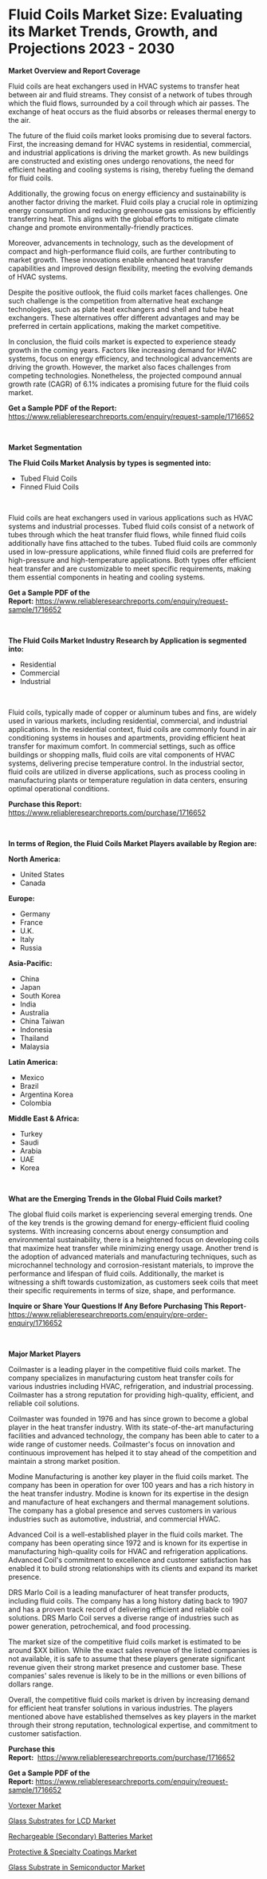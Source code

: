 <p><h1>Fluid Coils Market Size: Evaluating its Market Trends, Growth, and Projections 2023 - 2030</h1></p><p><strong>Market Overview and Report Coverage</strong></p>
<p><p>Fluid coils are heat exchangers used in HVAC systems to transfer heat between air and fluid streams. They consist of a network of tubes through which the fluid flows, surrounded by a coil through which air passes. The exchange of heat occurs as the fluid absorbs or releases thermal energy to the air.</p><p>The future of the fluid coils market looks promising due to several factors. First, the increasing demand for HVAC systems in residential, commercial, and industrial applications is driving the market growth. As new buildings are constructed and existing ones undergo renovations, the need for efficient heating and cooling systems is rising, thereby fueling the demand for fluid coils.</p><p>Additionally, the growing focus on energy efficiency and sustainability is another factor driving the market. Fluid coils play a crucial role in optimizing energy consumption and reducing greenhouse gas emissions by efficiently transferring heat. This aligns with the global efforts to mitigate climate change and promote environmentally-friendly practices.</p><p>Moreover, advancements in technology, such as the development of compact and high-performance fluid coils, are further contributing to market growth. These innovations enable enhanced heat transfer capabilities and improved design flexibility, meeting the evolving demands of HVAC systems.</p><p>Despite the positive outlook, the fluid coils market faces challenges. One such challenge is the competition from alternative heat exchange technologies, such as plate heat exchangers and shell and tube heat exchangers. These alternatives offer different advantages and may be preferred in certain applications, making the market competitive.</p><p>In conclusion, the fluid coils market is expected to experience steady growth in the coming years. Factors like increasing demand for HVAC systems, focus on energy efficiency, and technological advancements are driving the growth. However, the market also faces challenges from competing technologies. Nonetheless, the projected compound annual growth rate (CAGR) of 6.1% indicates a promising future for the fluid coils market.</p></p>
<p><strong>Get a Sample PDF of the Report:</strong> <a href="https://www.reliableresearchreports.com/enquiry/request-sample/1716652">https://www.reliableresearchreports.com/enquiry/request-sample/1716652</a></p>
<p>&nbsp;</p>
<p><strong>Market Segmentation</strong></p>
<p><strong>The Fluid Coils Market Analysis by types is segmented into:</strong></p>
<p><ul><li>Tubed Fluid Coils</li><li>Finned Fluid Coils</li></ul></p>
<p>&nbsp;</p>
<p><p>Fluid coils are heat exchangers used in various applications such as HVAC systems and industrial processes. Tubed fluid coils consist of a network of tubes through which the heat transfer fluid flows, while finned fluid coils additionally have fins attached to the tubes. Tubed fluid coils are commonly used in low-pressure applications, while finned fluid coils are preferred for high-pressure and high-temperature applications. Both types offer efficient heat transfer and are customizable to meet specific requirements, making them essential components in heating and cooling systems.</p></p>
<p><strong>Get a Sample PDF of the Report:</strong>&nbsp;<a href="https://www.reliableresearchreports.com/enquiry/request-sample/1716652">https://www.reliableresearchreports.com/enquiry/request-sample/1716652</a></p>
<p>&nbsp;</p>
<p><strong>The Fluid Coils Market Industry Research by Application is segmented into:</strong></p>
<p><ul><li>Residential</li><li>Commercial</li><li>Industrial</li></ul></p>
<p>&nbsp;</p>
<p><p>Fluid coils, typically made of copper or aluminum tubes and fins, are widely used in various markets, including residential, commercial, and industrial applications. In the residential context, fluid coils are commonly found in air conditioning systems in houses and apartments, providing efficient heat transfer for maximum comfort. In commercial settings, such as office buildings or shopping malls, fluid coils are vital components of HVAC systems, delivering precise temperature control. In the industrial sector, fluid coils are utilized in diverse applications, such as process cooling in manufacturing plants or temperature regulation in data centers, ensuring optimal operational conditions.</p></p>
<p><strong>Purchase this Report:</strong>&nbsp; <a href="https://www.reliableresearchreports.com/purchase/1716652">https://www.reliableresearchreports.com/purchase/1716652</a></p>
<p>&nbsp;</p>
<p><strong>In terms of Region, the Fluid Coils Market Players available by Region are:</strong></p>
<p>
    <p> <strong> North America: </strong>
        <ul>
            <li>United States</li>
            <li>Canada</li>
        </ul>
        </p> 
    <p> <strong> Europe: </strong>
        <ul>
            <li>Germany</li>
            <li>France</li>
            <li>U.K.</li>
            <li>Italy</li>
            <li>Russia</li>
        </ul>
        </p> 
    <p> <strong> Asia-Pacific: </strong>
        <ul>
            <li>China</li>
            <li>Japan</li>
            <li>South Korea</li>
            <li>India</li>
            <li>Australia</li>
            <li>China Taiwan</li>
            <li>Indonesia</li>
            <li>Thailand</li>
            <li>Malaysia</li>
        </ul>
        </p> 
    <p> <strong> Latin America: </strong>
        <ul>
            <li>Mexico</li>
            <li>Brazil</li>
            <li>Argentina Korea</li>
            <li>Colombia</li>
        </ul>
        </p> 
    <p> <strong> Middle East & Africa: </strong>
        <ul>
            <li>Turkey</li>
            <li>Saudi</li>
            <li>Arabia</li>
            <li>UAE</li>
            <li>Korea</li>
        </ul>
    </p>
    </p>
<p>&nbsp;</p>
<p><strong>What are the Emerging Trends in the Global Fluid Coils market?</strong></p>
<p><p>The global fluid coils market is experiencing several emerging trends. One of the key trends is the growing demand for energy-efficient fluid cooling systems. With increasing concerns about energy consumption and environmental sustainability, there is a heightened focus on developing coils that maximize heat transfer while minimizing energy usage. Another trend is the adoption of advanced materials and manufacturing techniques, such as microchannel technology and corrosion-resistant materials, to improve the performance and lifespan of fluid coils. Additionally, the market is witnessing a shift towards customization, as customers seek coils that meet their specific requirements in terms of size, shape, and performance.</p></p>
<p><strong>Inquire or Share Your Questions If Any Before Purchasing This Report</strong>- <a href="https://www.reliableresearchreports.com/enquiry/pre-order-enquiry/1716652">https://www.reliableresearchreports.com/enquiry/pre-order-enquiry/1716652</a></p>
<p>&nbsp;</p>
<p><strong>Major Market Players</strong></p>
<p><p>Coilmaster is a leading player in the competitive fluid coils market. The company specializes in manufacturing custom heat transfer coils for various industries including HVAC, refrigeration, and industrial processing. Coilmaster has a strong reputation for providing high-quality, efficient, and reliable coil solutions.</p><p>Coilmaster was founded in 1976 and has since grown to become a global player in the heat transfer industry. With its state-of-the-art manufacturing facilities and advanced technology, the company has been able to cater to a wide range of customer needs. Coilmaster's focus on innovation and continuous improvement has helped it to stay ahead of the competition and maintain a strong market position.</p><p>Modine Manufacturing is another key player in the fluid coils market. The company has been in operation for over 100 years and has a rich history in the heat transfer industry. Modine is known for its expertise in the design and manufacture of heat exchangers and thermal management solutions. The company has a global presence and serves customers in various industries such as automotive, industrial, and commercial HVAC.</p><p>Advanced Coil is a well-established player in the fluid coils market. The company has been operating since 1972 and is known for its expertise in manufacturing high-quality coils for HVAC and refrigeration applications. Advanced Coil's commitment to excellence and customer satisfaction has enabled it to build strong relationships with its clients and expand its market presence.</p><p>DRS Marlo Coil is a leading manufacturer of heat transfer products, including fluid coils. The company has a long history dating back to 1907 and has a proven track record of delivering efficient and reliable coil solutions. DRS Marlo Coil serves a diverse range of industries such as power generation, petrochemical, and food processing.</p><p>The market size of the competitive fluid coils market is estimated to be around $XX billion. While the exact sales revenue of the listed companies is not available, it is safe to assume that these players generate significant revenue given their strong market presence and customer base. These companies' sales revenue is likely to be in the millions or even billions of dollars range.</p><p>Overall, the competitive fluid coils market is driven by increasing demand for efficient heat transfer solutions in various industries. The players mentioned above have established themselves as key players in the market through their strong reputation, technological expertise, and commitment to customer satisfaction.</p></p>
<p><strong>Purchase this Report:</strong>&nbsp;&nbsp;<a href="https://www.reliableresearchreports.com/purchase/1716652">https://www.reliableresearchreports.com/purchase/1716652</a></p>
<p></p>
<p><strong>Get a Sample PDF of the Report:</strong>&nbsp;<a href="https://www.reliableresearchreports.com/enquiry/request-sample/1716652">https://www.reliableresearchreports.com/enquiry/request-sample/1716652</a></p>
<p><p><a href="https://www.linkedin.com/pulse/vortexer-market-challenges-opportunities-growth-drivers/">Vortexer Market</a></p><p><a href="https://www.linkedin.com/pulse/glass-substrates-lcd-market-research-report-unlocks-analysis/">Glass Substrates for LCD Market</a></p><p><a href="https://medium.com/@aureliarice2023/rechargeable-secondary-batteries-market-comprehensive-assessment-by-type-application-and-1bc29b959d24">Rechargeable (Secondary) Batteries Market</a></p><p><a href="https://medium.com/@claudekunze/protective-specialty-coatings-market-furnishes-information-on-market-share-market-trends-and-3d6d27dbab29">Protective & Specialty Coatings Market</a></p><p><a href="https://www.linkedin.com/pulse/glass-substrate-semiconductor-market-size-growth-forecast/">Glass Substrate in Semiconductor Market</a></p></p>